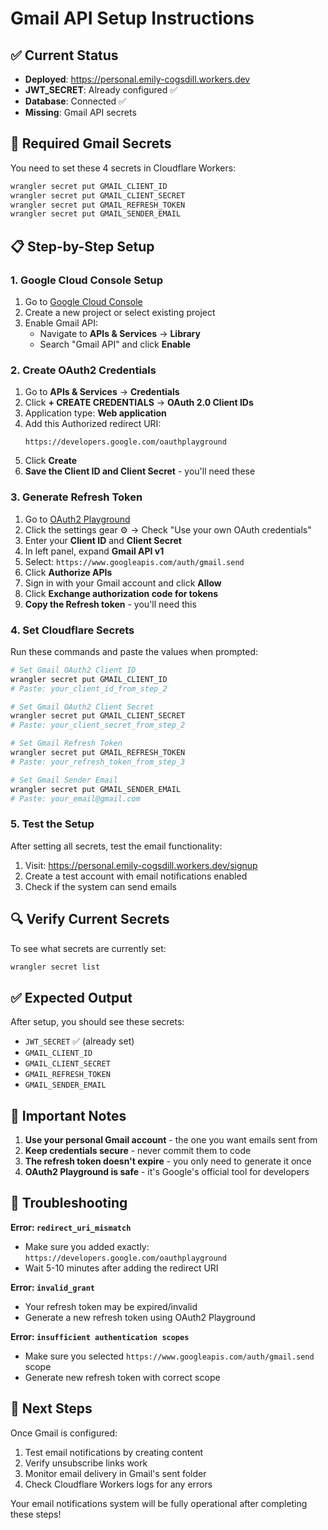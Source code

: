 # Gmail API Setup Instructions

## ✅ Current Status
- **Deployed**: https://personal.emily-cogsdill.workers.dev
- **JWT_SECRET**: Already configured ✅
- **Database**: Connected ✅
- **Missing**: Gmail API secrets

## 🔧 Required Gmail Secrets

You need to set these 4 secrets in Cloudflare Workers:

```bash
wrangler secret put GMAIL_CLIENT_ID
wrangler secret put GMAIL_CLIENT_SECRET
wrangler secret put GMAIL_REFRESH_TOKEN
wrangler secret put GMAIL_SENDER_EMAIL
```

## 📋 Step-by-Step Setup

### 1. Google Cloud Console Setup

1. Go to [Google Cloud Console](https://console.cloud.google.com/)
2. Create a new project or select existing project
3. Enable Gmail API:
   - Navigate to **APIs & Services** → **Library**
   - Search "Gmail API" and click **Enable**

### 2. Create OAuth2 Credentials

1. Go to **APIs & Services** → **Credentials**
2. Click **+ CREATE CREDENTIALS** → **OAuth 2.0 Client IDs**
3. Application type: **Web application**
4. Add this Authorized redirect URI:
   ```
   https://developers.google.com/oauthplayground
   ```
5. Click **Create**
6. **Save the Client ID and Client Secret** - you'll need these

### 3. Generate Refresh Token

1. Go to [OAuth2 Playground](https://developers.google.com/oauthplayground)
2. Click the settings gear ⚙️ → Check "Use your own OAuth credentials"
3. Enter your **Client ID** and **Client Secret**
4. In left panel, expand **Gmail API v1**
5. Select: `https://www.googleapis.com/auth/gmail.send`
6. Click **Authorize APIs**
7. Sign in with your Gmail account and click **Allow**
8. Click **Exchange authorization code for tokens**
9. **Copy the Refresh token** - you'll need this

### 4. Set Cloudflare Secrets

Run these commands and paste the values when prompted:

```bash
# Set Gmail OAuth2 Client ID
wrangler secret put GMAIL_CLIENT_ID
# Paste: your_client_id_from_step_2

# Set Gmail OAuth2 Client Secret  
wrangler secret put GMAIL_CLIENT_SECRET
# Paste: your_client_secret_from_step_2

# Set Gmail Refresh Token
wrangler secret put GMAIL_REFRESH_TOKEN
# Paste: your_refresh_token_from_step_3

# Set Gmail Sender Email
wrangler secret put GMAIL_SENDER_EMAIL
# Paste: your_email@gmail.com
```

### 5. Test the Setup

After setting all secrets, test the email functionality:

1. Visit: https://personal.emily-cogsdill.workers.dev/signup
2. Create a test account with email notifications enabled
3. Check if the system can send emails

## 🔍 Verify Current Secrets

To see what secrets are currently set:

```bash
wrangler secret list
```

## ✅ Expected Output

After setup, you should see these secrets:
- `JWT_SECRET` ✅ (already set)
- `GMAIL_CLIENT_ID` 
- `GMAIL_CLIENT_SECRET`
- `GMAIL_REFRESH_TOKEN`
- `GMAIL_SENDER_EMAIL`

## 🚨 Important Notes

1. **Use your personal Gmail account** - the one you want emails sent from
2. **Keep credentials secure** - never commit them to code
3. **The refresh token doesn't expire** - you only need to generate it once
4. **OAuth2 Playground is safe** - it's Google's official tool for developers

## 🐛 Troubleshooting

**Error: `redirect_uri_mismatch`**
- Make sure you added exactly: `https://developers.google.com/oauthplayground`
- Wait 5-10 minutes after adding the redirect URI

**Error: `invalid_grant`**
- Your refresh token may be expired/invalid
- Generate a new refresh token using OAuth2 Playground

**Error: `insufficient authentication scopes`**
- Make sure you selected `https://www.googleapis.com/auth/gmail.send` scope
- Generate new refresh token with correct scope

## 📱 Next Steps

Once Gmail is configured:
1. Test email notifications by creating content
2. Verify unsubscribe links work
3. Monitor email delivery in Gmail's sent folder
4. Check Cloudflare Workers logs for any errors

Your email notifications system will be fully operational after completing these steps!